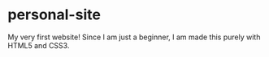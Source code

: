 # personal-site
My very first website! Since I am just a beginner, I am made this purely with HTML5 and CSS3. 
